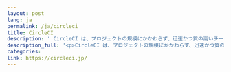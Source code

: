 ```yaml
---
layout: post
lang: ja
permalink: /ja/circleci
title: CircleCI
description: ' CircleCI は、プロジェクトの規模にかかわらず、迅速かつ質の高いチーム開発を容易にします。誰もが頭の中で想像した通りに開発を進められるようにする、それが私たちのミッションです。(募集中) '
description_full: '<p>CircleCI は、プロジェクトの規模にかかわらず、迅速かつ質の高いチーム開発を容易にします。誰もが頭の中で想像した通りに開発を進められるようにする、それが私たちのミッションです。<a href="https://circleci.com/jobs/">(募集中)</a></p>'
categories: 
link: https://circleci.jp/
---
```

